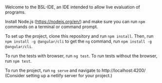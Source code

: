 Welcome to the BSL-IDE, an IDE intended to allow live evaluation of programs.

Install Node.js (https://nodejs.org/en/) and make sure you can run `npm` commands on a terminal or command prompt.

To set up the project, clone this repository and run `npm install`. Then, run `npm install -g @angular/cli` to get the `ng` command, run `npm install -g @angular/cli`.

To run the tests with browser, run `ng test`.
To run tests without the browser, run `npm test`.

To run the project, run `ng serve` and navigate to http://localhost:4200/
(Consider setting up a netlify server for your project.)